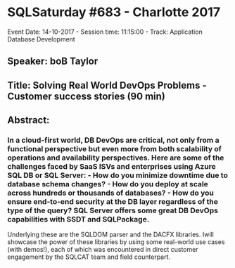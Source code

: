 # SQLSaturday #683 - Charlotte 2017
Event Date: 14-10-2017 - Session time: 11:15:00 - Track: Application  Database Development
## Speaker: boB Taylor
## Title: Solving Real World DevOps Problems - Customer success stories (90 min)
## Abstract:
### In a cloud-first world, DB DevOps are critical, not only from a functional perspective but even more from both scalability of operations and availability perspectives. Here are some of the challenges faced by SaaS ISVs and enterprises using Azure SQL DB or SQL Server: - How do you minimize downtime due to database schema changes? - How do you deploy at scale across hundreds or thousands of databases? - How do you ensure end-to-end security at the DB layer regardless of the type of the query? SQL Server offers some great DB DevOps capabilities with SSDT and SQLPackage. 
Underlying these are the SQLDOM parser and the DACFX libraries. Iwill showcase the power of these libraries by using some real-world use cases (with demos!), each of which was encountered in direct customer engagement by the SQLCAT team and field counterpart.
